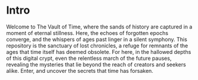 # Intro
Welcome to The Vault of Time, where the sands of history are captured in a moment of eternal stillness. Here, the echoes of forgotten epochs converge, and the whispers of ages past linger in a silent symphony. This repository is the sanctuary of lost chronicles, a refuge for remnants of the ages that time itself has deemed obsolete. For here, in the hallowed depths of this digital crypt, even the relentless march of the future pauses, revealing the mysteries that lie beyond the reach of creators and seekers alike. Enter, and uncover the secrets that time has forsaken.
